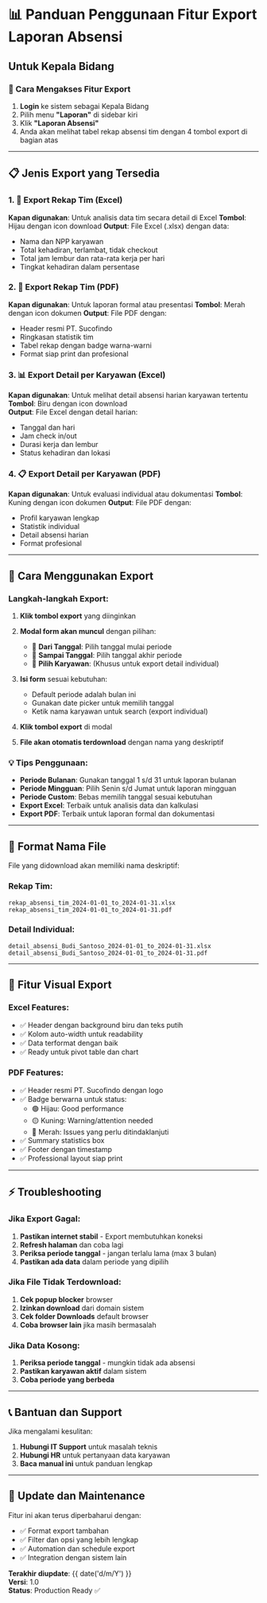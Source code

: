 # 📊 Panduan Penggunaan Fitur Export Laporan Absensi

## Untuk Kepala Bidang

### 🎯 Cara Mengakses Fitur Export

1. **Login** ke sistem sebagai Kepala Bidang
2. Pilih menu **"Laporan"** di sidebar kiri
3. Klik **"Laporan Absensi"**
4. Anda akan melihat tabel rekap absensi tim dengan 4 tombol export di bagian atas

---

## 📋 Jenis Export yang Tersedia

### 1. 📗 Export Rekap Tim (Excel)
**Kapan digunakan**: Untuk analisis data tim secara detail di Excel
**Tombol**: Hijau dengan icon download
**Output**: File Excel (.xlsx) dengan data:
- Nama dan NPP karyawan
- Total kehadiran, terlambat, tidak checkout
- Total jam lembur dan rata-rata kerja per hari
- Tingkat kehadiran dalam persentase

### 2. 📄 Export Rekap Tim (PDF)
**Kapan digunakan**: Untuk laporan formal atau presentasi
**Tombol**: Merah dengan icon dokumen
**Output**: File PDF dengan:
- Header resmi PT. Sucofindo
- Ringkasan statistik tim
- Tabel rekap dengan badge warna-warni
- Format siap print dan profesional

### 3. 📊 Export Detail per Karyawan (Excel)
**Kapan digunakan**: Untuk melihat detail absensi harian karyawan tertentu
**Tombol**: Biru dengan icon download  
**Output**: File Excel dengan detail harian:
- Tanggal dan hari
- Jam check in/out
- Durasi kerja dan lembur
- Status kehadiran dan lokasi

### 4. 📋 Export Detail per Karyawan (PDF)
**Kapan digunakan**: Untuk evaluasi individual atau dokumentasi
**Tombol**: Kuning dengan icon dokumen
**Output**: File PDF dengan:
- Profil karyawan lengkap
- Statistik individual
- Detail absensi harian
- Format profesional

---

## 🔧 Cara Menggunakan Export

### Langkah-langkah Export:

1. **Klik tombol export** yang diinginkan
2. **Modal form akan muncul** dengan pilihan:
   - 📅 **Dari Tanggal**: Pilih tanggal mulai periode
   - 📅 **Sampai Tanggal**: Pilih tanggal akhir periode  
   - 👤 **Pilih Karyawan**: (Khusus untuk export detail individual)

3. **Isi form** sesuai kebutuhan:
   - Default periode adalah bulan ini
   - Gunakan date picker untuk memilih tanggal
   - Ketik nama karyawan untuk search (export individual)

4. **Klik tombol export** di modal
5. **File akan otomatis terdownload** dengan nama yang deskriptif

### 💡 Tips Penggunaan:

- **Periode Bulanan**: Gunakan tanggal 1 s/d 31 untuk laporan bulanan
- **Periode Mingguan**: Pilih Senin s/d Jumat untuk laporan mingguan  
- **Periode Custom**: Bebas memilih tanggal sesuai kebutuhan
- **Export Excel**: Terbaik untuk analisis data dan kalkulasi
- **Export PDF**: Terbaik untuk laporan formal dan dokumentasi

---

## 📁 Format Nama File

File yang didownload akan memiliki nama deskriptif:

### Rekap Tim:
```
rekap_absensi_tim_2024-01-01_to_2024-01-31.xlsx
rekap_absensi_tim_2024-01-01_to_2024-01-31.pdf
```

### Detail Individual:
```
detail_absensi_Budi_Santoso_2024-01-01_to_2024-01-31.xlsx  
detail_absensi_Budi_Santoso_2024-01-01_to_2024-01-31.pdf
```

---

## 🎨 Fitur Visual Export

### Excel Features:
- ✅ Header dengan background biru dan teks putih
- ✅ Kolom auto-width untuk readability  
- ✅ Data terformat dengan baik
- ✅ Ready untuk pivot table dan chart

### PDF Features:
- ✅ Header resmi PT. Sucofindo dengan logo
- ✅ Badge berwarna untuk status:
  - 🟢 Hijau: Good performance
  - 🟡 Kuning: Warning/attention needed
  - 🔴 Merah: Issues yang perlu ditindaklanjuti
- ✅ Summary statistics box
- ✅ Footer dengan timestamp
- ✅ Professional layout siap print

---

## ⚡ Troubleshooting

### Jika Export Gagal:
1. **Pastikan internet stabil** - Export membutuhkan koneksi
2. **Refresh halaman** dan coba lagi
3. **Periksa periode tanggal** - jangan terlalu lama (max 3 bulan)
4. **Pastikan ada data** dalam periode yang dipilih

### Jika File Tidak Terdownload:
1. **Cek popup blocker** browser
2. **Izinkan download** dari domain sistem
3. **Cek folder Downloads** default browser
4. **Coba browser lain** jika masih bermasalah

### Jika Data Kosong:
1. **Periksa periode tanggal** - mungkin tidak ada absensi
2. **Pastikan karyawan aktif** dalam sistem
3. **Coba periode yang berbeda**

---

## 📞 Bantuan dan Support

Jika mengalami kesulitan:
1. **Hubungi IT Support** untuk masalah teknis
2. **Hubungi HR** untuk pertanyaan data karyawan  
3. **Baca manual ini** untuk panduan lengkap

---

## 🔄 Update dan Maintenance

Fitur ini akan terus diperbaharui dengan:
- ✅ Format export tambahan
- ✅ Filter dan opsi yang lebih lengkap  
- ✅ Automation dan schedule export
- ✅ Integration dengan sistem lain

**Terakhir diupdate**: {{ date('d/m/Y') }}  
**Versi**: 1.0  
**Status**: Production Ready ✅
